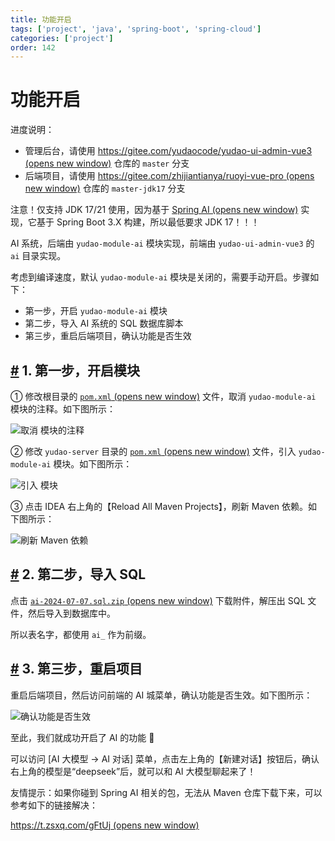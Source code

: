 ```yaml
---
title: 功能开启
tags: ['project', 'java', 'spring-boot', 'spring-cloud']
categories: ['project']
order: 142
---
```

# 功能开启

进度说明：

 * 管理后台，请使用 [https://gitee.com/yudaocode/yudao-ui-admin-vue3  (opens new window)](https://gitee.com/yudaocode/yudao-ui-admin-vue3) 仓库的 `master` 分支
* 后端项目，请使用 [https://gitee.com/zhijiantianya/ruoyi-vue-pro  (opens new window)](https://gitee.com/zhijiantianya/ruoyi-vue-pro) 仓库的 `master-jdk17` 分支

 注意！仅支持 JDK 17/21 使用，因为基于 [Spring AI  (opens new window)](https://spring.io/projects/spring-ai) 实现，它基于 Spring Boot 3.X 构建，所以最低要求 JDK 17！！！

 AI 系统，后端由 `yudao-module-ai` 模块实现，前端由 `yudao-ui-admin-vue3` 的 `ai` 目录实现。

 考虑到编译速度，默认 `yudao-module-ai` 模块是关闭的，需要手动开启。步骤如下：

 * 第一步，开启 `yudao-module-ai` 模块
* 第二步，导入 AI 系统的 SQL 数据库脚本
* 第三步，重启后端项目，确认功能是否生效

 ## [#](#_1-第一步-开启模块) 1. 第一步，开启模块

 ① 修改根目录的 [`pom.xml`  (opens new window)](https://github.com/YunaiV/ruoyi-vue-pro/blob/master/pom.xml) 文件，取消 `yudao-module-ai` 模块的注释。如下图所示：

 ![取消  模块的注释](https://doc.iocoder.cn/img/AI%E6%89%8B%E5%86%8C/%E5%8A%9F%E8%83%BD%E5%BC%80%E5%90%AF/%E7%AC%AC%E4%B8%80%E6%AD%A5-01.png)

 ② 修改 `yudao-server` 目录的 [`pom.xml`  (opens new window)](https://github.com/YunaiV/ruoyi-vue-pro/blob/master/yudao-server/pom.xml) 文件，引入 `yudao-module-ai` 模块。如下图所示：

 ![引入  模块](https://doc.iocoder.cn/img/AI%E6%89%8B%E5%86%8C/%E5%8A%9F%E8%83%BD%E5%BC%80%E5%90%AF/%E7%AC%AC%E4%B8%80%E6%AD%A5-02.png)

 ③ 点击 IDEA 右上角的【Reload All Maven Projects】，刷新 Maven 依赖。如下图所示：

 ![刷新 Maven 依赖](https://doc.iocoder.cn/img/%E5%85%AC%E4%BC%97%E5%8F%B7%E6%89%8B%E5%86%8C/%E5%8A%9F%E8%83%BD%E5%BC%80%E5%90%AF/%E7%AC%AC%E4%B8%80%E6%AD%A5-03.png)

 ## [#](#_2-第二步-导入-sql) 2. 第二步，导入 SQL

 点击 [`ai-2024-07-07.sql.zip`  (opens new window)](https://t.zsxq.com/09F92) 下载附件，解压出 SQL 文件，然后导入到数据库中。

 所以表名字，都使用 `ai_` 作为前缀。

 ## [#](#_3-第三步-重启项目) 3. 第三步，重启项目

 重启后端项目，然后访问前端的 AI 城菜单，确认功能是否生效。如下图所示：

 ![确认功能是否生效](https://doc.iocoder.cn/img/AI%E6%89%8B%E5%86%8C/%E5%8A%9F%E8%83%BD%E6%BC%94%E7%A4%BA/%E7%AE%A1%E7%90%86%E5%90%8E%E5%8F%B0.png)

 至此，我们就成功开启了 AI 的功能 🙂

 可以访问 [AI 大模型 -> AI 对话] 菜单，点击左上角的【新建对话】按钮后，确认右上角的模型是“deepseek”后，就可以和 AI 大模型聊起来了！

 友情提示：如果你碰到 Spring AI 相关的包，无法从 Maven 仓库下载下来，可以参考如下的链接解决：

 [https://t.zsxq.com/gFtUj  (opens new window)](https://t.zsxq.com/gFtUj)

